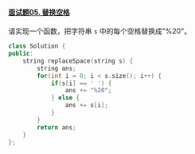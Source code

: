 #### [面试题05. 替换空格](https://leetcode-cn.com/problems/ti-huan-kong-ge-lcof/)

请实现一个函数，把字符串 `s` 中的每个空格替换成"%20"。

```c++
class Solution {
public:
    string replaceSpace(string s) {
        string ans;
        for(int i = 0; i < s.size(); i++) {
            if(s[i] == ' ') {
                ans += "%20";
            } else {
                ans += s[i];
            }
        }
        return ans;
    }
};
```

